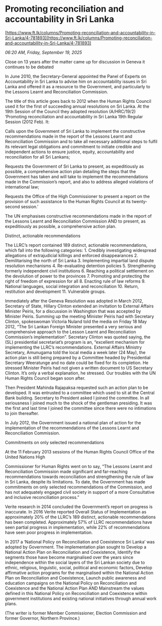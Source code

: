 # Promoting reconciliation and accountability in Sri Lanka

[https://www.ft.lk/columns/Promoting-reconciliation-and-accountability-in-Sri-Lanka/4-781893](https://www.ft.lk/columns/Promoting-reconciliation-and-accountability-in-Sri-Lanka/4-781893)

*06:20 AM, Friday, September 19, 2025*

Close on 13 years after the matter came up for discussion in Geneva it continues to be debated

In June 2010, the Secretary-General appointed the Panel of Experts on Accountability in Sri Lanka to advise him on accountability issues in Sri Lanka and offered it as a resource to the Government, and particularly to the Lessons Learnt and Reconciliation Commission.

The title of this article goes back to 2012 when the Human Rights Council used it for the first of succeeding annual resolutions on Sri Lanka. At the 19th Session of the Council they adopted resolution (A/HRC/19/2) ‘Promoting reconciliation and accountability in Sri Lanka 19th Regular Session (2012 Feb). It:

Calls upon the Government of Sri Lanka to implement the constructive recommendations made in the report of the Lessons Learnt and Reconciliation Commission and to take all necessary additional steps to fulfil its relevant legal obligations and commitment to initiate credible and independent actions to ensure justice, equity, accountability and reconciliation for all Sri Lankans;

Requests the Government of Sri Lanka to present, as expeditiously as possible, a comprehensive action plan detailing the steps that the Government has taken and will take to implement the recommendations made in the Commission’s report, and also to address alleged violations of international law;

Requests the Office of the High Commissioner to present a report on the provision of such assistance to the Human Rights Council at its twenty-second session.’

The UN emphasises constructive recommendations made in the report of the Lessons Learnt and Reconciliation Commission AND to present, as expeditiously as possible, a comprehensive action plan.

Distinct, actionable recommendations

The LLRC’s report contained 189 distinct, actionable recommendations, which fall into the following categories: 1. Credibly investigating widespread allegations of extrajudicial killings and enforced disappearances 2. Demilitarising the north of Sri Lanka 3. Implementing impartial land dispute resolution mechanisms 4. Re-evaluating detention policies 5. Strengthening formerly independent civil institutions 6. Reaching a political settlement on the devolution of power to the provinces 7. Promoting and protecting the right of freedom of expression for all 8. Enacting rule of law reforms 9. National languages, social integration and reconciliation 10. Return, restitution and development 11. Vulnerable groups.

Immediately after the Geneva Resolution was adopted in March 2012, Secretary of State, Hillary Clinton extended an invitation to External Affairs Minister Peiris, for a discussion in Washington that was accepted by Minister Peiris. Summing up the meeting Minister Peiris had with Secretary Clinton, spokeswoman Victoria Nuland told the media on Friday 18 May 2012, “The Sri Lankan Foreign Minister presented a very serious and comprehensive approach to the Lesson Learnt and Reconciliation Commission’s implementation”. Secretary Clinton was quoted saying, the (SL) presidential secretariat’s program is an, “excellent mechanism for implementing the LLRC’s recommendations. External Affairs Ministry Secretary, Amunugama told the local media a week later (24 May), the action plan is still being prepared by a Committee headed by Presidential Secretary Weeratunge and no date could be fixed for its completion. He stressed Minister Peiris had not given a written document to US Secretary Clinton. It’s only a verbal explanation, he stressed. Our troubles with the UN Human Rights Council began soon after.

Then President Mahinda Rajapaksa requested such an action plan to be developed. It was entrusted to a committee which used to sit at the Central Bank building. Secretary to President asked I joined the committee. In all seriousness I joined much to the shock of the gentleman presiding. It was the first and last time I joined the committee since there were no intimations to join thereafter.

In July 2012, the Government issued a national plan of action for the implementation of the recommendations of the Lessons Learnt and Reconciliation Commission.

Commitments on only selected recommendations

At the 11 February 2013 sessions of the Human Rights Council Office of the United Nations High

Commissioner for Human Rights went on to say, “The Lessons Learnt and Reconciliation Commission made significant and far-reaching recommendations towards reconciliation and strengthening the rule of law in Sri Lanka, despite its limitations. To date, the Government has made commitments on only selected recommendations of the Commission, and has not adequately engaged civil society in support of a more Consultative and inclusive reconciliation process.”

Verite research in 2014 concluded the Government’s report on progress is inaccurate. In 2016 Verite reported Overall Status of Implementation as approximately 20% of the LLRC’s 189 distinct, actionable recommendations has been completed. Approximately 57% of LLRC recommendations have seen partial progress in implementation, while 22% of recommendations have seen poor progress in implementation.

In 2017 a ‘National Policy on Reconciliation and Coexistence Sri Lanka’ was adopted by Government. The implementation plan sought to Develop a National Action Plan on Reconciliation and Coexistence, Identify the segments those have become marginalised over the years since independence within the social layers of the Sri Lankan society due to ethnic, religious, linguistic, social, political and economic factors, Develop affirmative action programs for the marginalised within the National Action Plan on Reconciliation and Coexistence, Launch public awareness and education campaigns on the National Policy on Reconciliation and Coexistence and the National Action Plan AND Mainstream the values defined in this National Policy on Reconciliation and Coexistence within government institutions and existing national initiatives through annual work plans.

(The writer is former Member Commissioner, Election Commission and former Governor, Northern Province.)

